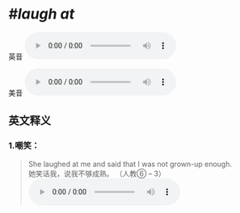 # ***\#laugh at*** 
英音
<audio src="./media/laugh at1_AAC.aac" controls="controls"></audio>

美音
<audio src="./media/laugh at2_AAC.aac" controls="controls"></audio>



  

英文释义
---
### 1.**嘲笑：**  

 > She laughed at me and said that I was not grown-up enough.   
 > 她笑话我，说我不够成熟。  （人教⑥ – 3）  
<audio src="./media/laugh-2.aac" controls="controls"></audio>


